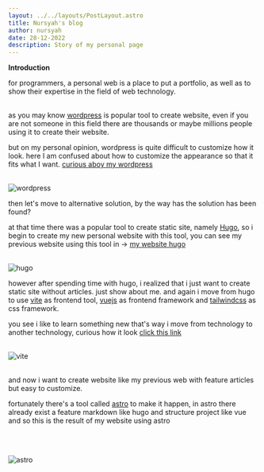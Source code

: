 ```yaml
---
layout: ../../layouts/PostLayout.astro
title: Nursyah's blog
author: nursyah
date: 28-12-2022
description: Story of my personal page
--- 
```


**Introduction**

for programmers, a personal web is a place to put a portfolio, as well as to show their expertise in the field of web technology.
<br><br>

as you may know [wordpress](https://wordpress.com/) is popular tool to create website, even if you are not someone in this field there are thousands or maybe millions people using it to create their website.

but on my personal opinion, wordpress is quite difficult to customize how it look. here I am confused about how to customize the appearance so that it fits what I want. [curious aboy my wordpress](https://nursyahx.wordpress.com/)
<br><br>

![wordpress](/myblog/wordpress.png)
<br>

then let's move to alternative solution, by the way has the solution has been found?

at that time there was a popular tool to create static site, namely [Hugo](https://gohugo.io/), so i begin to create my new personal website with this tool, you can see my previous website using this tool in -> [my website hugo](https://nursyah21.github.io/archive_hugo_web/)
<br><br>

![hugo](/myblog/hugo.png)
<br>

however after spending time with hugo, i realized that i just want to create static site without articles. just show about me. and again i move from hugo to use [vite]([https://vitejs.dev/]) as frontend tool, [vuejs](https://vuejs.org/) as frontend framework and [tailwindcss](https://tailwindcss.com/) as css framework.

you see i like to learn something new that's way i move from technology to another technology, curious how it look [click this link](/archiveweb_vue/index.html)
<br><br>

![vite](/myblog/vite.png)
<br><br>

and now i want to create website like my previous web with feature articles but easy to customize.

fortunately there's a tool called [astro](https://astro.build/) to make it happen, in astro there already exist a feature markdown like hugo and structure project like vue and so this is the result of my website using astro

<br><br>

![astro](/website.png)
